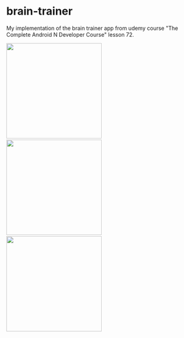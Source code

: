 brain-trainer
==================

My implementation of the brain trainer app from udemy course "The Complete Android N Developer Course" lesson 72.

<img src="http://imgur.com/rV1fiEJ" width="250" />&nbsp;
<img src="http://imgur.com/oZK3luZ" width="250" />&nbsp;
<img src="http://imgur.com/h8mdhs5" width="250" />